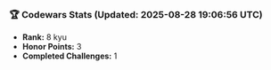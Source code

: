 ### 🏆 Codewars Stats (Updated: 2025-08-28 19:06:56 UTC)

- **Rank:** 8 kyu
- **Honor Points:** 3
- **Completed Challenges:** 1
